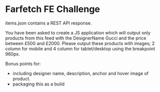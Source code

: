 # Farfetch FE Challenge

items.json contains a REST API response. 

You have been asked to create a JS application which will output only products from this feed with the DesignerName Gucci and the price between £500 and £2000. Please output these products with images; 2 column for mobile and 4 column for tablet/desktop using the breakpoint 960px.

Bonus points for:
- including designer name, description, anchor and hover image of product.
- packaging this as a build
